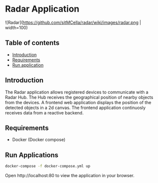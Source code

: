 # Radar Application

![Radar](https://github.com/sitMCella/radar/wiki/images/radar.png | width=100)

## Table of contents

* [Introduction](#introduction)
* [Requirements](#requirements)
* [Run application](#run-application)

## Introduction

The Radar application allows registered devices to communicate with a Radar Hub. The Hub receives the geographical position of nearby objects from the devices. A frontend web application displays the position of the detected objects in a 2d canvas. The frontend application continuosly receives data from a reactive backend.

## Requirements

- Docker (Docker compose)

## Run Applications

```sh
docker-compose -f docker-compose.yml up
```

Open http://localhost:80 to view the application in your browser.
